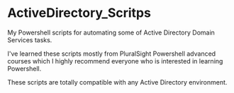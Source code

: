 # ActiveDirectory_Scritps

My Powershell scripts for automating some of Active Directory Domain Services tasks.

I've learned these scripts mostly from PluralSight Powershell advanced courses which I highly recommend everyone who is interested in learning Powershell.

These scripts are totally compatible with any Active Directory environment.
